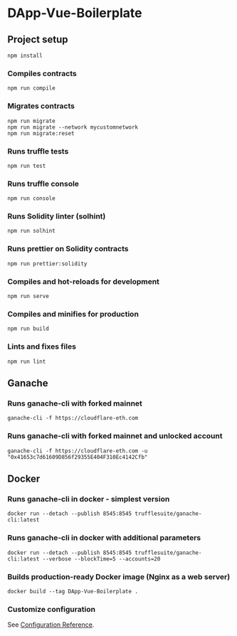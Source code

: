 # DApp-Vue-Boilerplate

## Project setup

```
npm install
```

### Compiles contracts

```
npm run compile
```

### Migrates contracts

```
npm run migrate
npm run migrate --network mycustomnetwork
npm run migrate:reset
```

### Runs truffle tests

```
npm run test
```

### Runs truffle console

```
npm run console
```

### Runs Solidity linter (solhint)

```
npm run solhint
```

### Runs prettier on Solidity contracts

```
npm run prettier:solidity
```

### Compiles and hot-reloads for development

```
npm run serve
```

### Compiles and minifies for production

```
npm run build
```

### Lints and fixes files

```
npm run lint
```

## Ganache

### Runs ganache-cli with forked mainnet

```
ganache-cli -f https://cloudflare-eth.com
```

### Runs ganache-cli with forked mainnet and unlocked account

```
ganache-cli -f https://cloudflare-eth.com -u "0x41653c7d61609D856f29355E404F310Ec4142Cfb"
```

## Docker

### Runs ganache-cli in docker - simplest version

```
docker run --detach --publish 8545:8545 trufflesuite/ganache-cli:latest
```

### Runs ganache-cli in docker with additional parameters

```
docker run --detach --publish 8545:8545 trufflesuite/ganache-cli:latest --verbose --blockTime=5 --accounts=20
```

### Builds production-ready Docker image (Nginx as a web server)

```
docker build --tag DApp-Vue-Boilerplate .
```

### Customize configuration

See [Configuration Reference](https://cli.Vuejs.org/config/).
